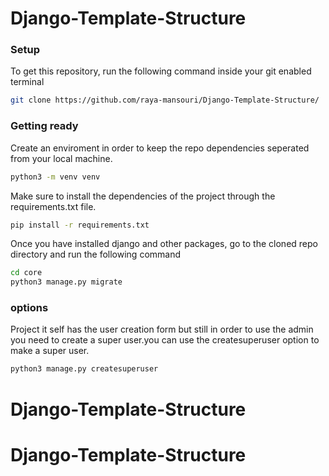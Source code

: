 # Django-Template-Structure



### Setup
To get this repository, run the following command inside your git enabled terminal
```bash
git clone https://github.com/raya-mansouri/Django-Template-Structure/
```

### Getting ready
Create an enviroment in order to keep the repo dependencies seperated from your local machine.
```bash
python3 -m venv venv
```

Make sure to install the dependencies of the project through the requirements.txt file.
```bash
pip install -r requirements.txt
```

Once you have installed django and other packages, go to the cloned repo directory and run the following command

```bash
cd core
python3 manage.py migrate
```
### options
Project it self has the user creation form but still in order to use the admin you need to create a super user.you can use the createsuperuser option to make a super user.
```bash
python3 manage.py createsuperuser
```
# Django-Template-Structure
# Django-Template-Structure

